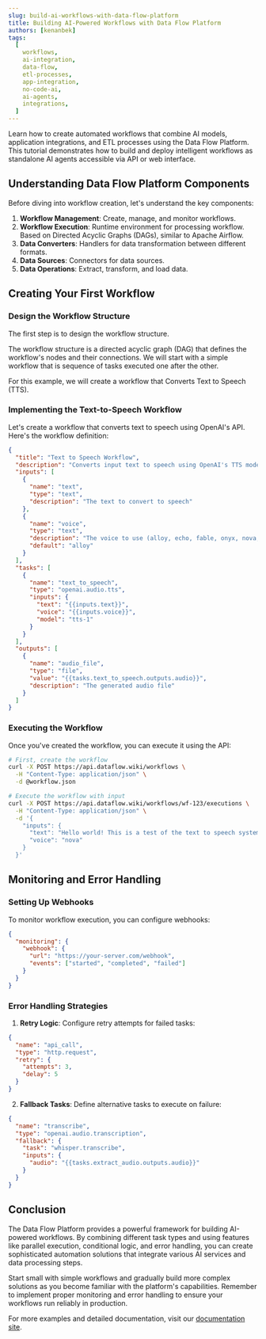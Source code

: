 ```yaml
---
slug: build-ai-workflows-with-data-flow-platform
title: Building AI-Powered Workflows with Data Flow Platform
authors: [kenanbek]
tags:
  [
    workflows,
    ai-integration,
    data-flow,
    etl-processes,
    app-integration,
    no-code-ai,
    ai-agents,
    integrations,
  ]
---
```


Learn how to create automated workflows that combine AI models, application integrations, and ETL processes using the Data Flow Platform. This tutorial demonstrates how to build and deploy intelligent workflows as standalone AI agents accessible via API or web interface.

<!-- truncate -->

## Understanding Data Flow Platform Components

Before diving into workflow creation, let's understand the key components:

1. **Workflow Management**: Create, manage, and monitor workflows.
2. **Workflow Execution**: Runtime environment for processing workflow. Based on Directed Acyclic Graphs (DAGs), similar to Apache Airflow.
3. **Data Converters**: Handlers for data transformation between different formats.
4. **Data Sources**: Connectors for data sources.
5. **Data Operations**: Extract, transform, and load data.

## Creating Your First Workflow

### Design the Workflow Structure

The first step is to design the workflow structure.

The workflow structure is a directed acyclic graph (DAG) that defines the workflow's nodes and their connections. We will start with a simple workflow that is sequence of tasks executed one after the other.

For this example, we will create a workflow that Converts Text to Speech (TTS).

### Implementing the Text-to-Speech Workflow

Let's create a workflow that converts text to speech using OpenAI's API. Here's the workflow definition:

```json
{
  "title": "Text to Speech Workflow",
  "description": "Converts input text to speech using OpenAI's TTS model",
  "inputs": [
    {
      "name": "text",
      "type": "text",
      "description": "The text to convert to speech"
    },
    {
      "name": "voice",
      "type": "text",
      "description": "The voice to use (alloy, echo, fable, onyx, nova, or shimmer)",
      "default": "alloy"
    }
  ],
  "tasks": [
    {
      "name": "text_to_speech",
      "type": "openai.audio.tts",
      "inputs": {
        "text": "{{inputs.text}}",
        "voice": "{{inputs.voice}}",
        "model": "tts-1"
      }
    }
  ],
  "outputs": [
    {
      "name": "audio_file",
      "type": "file",
      "value": "{{tasks.text_to_speech.outputs.audio}}",
      "description": "The generated audio file"
    }
  ]
}
```

### Executing the Workflow

Once you've created the workflow, you can execute it using the API:

```bash
# First, create the workflow
curl -X POST https://api.dataflow.wiki/workflows \
  -H "Content-Type: application/json" \
  -d @workflow.json

# Execute the workflow with input
curl -X POST https://api.dataflow.wiki/workflows/wf-123/executions \
  -H "Content-Type: application/json" \
  -d '{
    "inputs": {
      "text": "Hello world! This is a test of the text to speech system.",
      "voice": "nova"
    }
  }'
```

## Monitoring and Error Handling

### Setting Up Webhooks

To monitor workflow execution, you can configure webhooks:

```json
{
  "monitoring": {
    "webhook": {
      "url": "https://your-server.com/webhook",
      "events": ["started", "completed", "failed"]
    }
  }
}
```

### Error Handling Strategies

1. **Retry Logic**: Configure retry attempts for failed tasks:

```json
{
  "name": "api_call",
  "type": "http.request",
  "retry": {
    "attempts": 3,
    "delay": 5
  }
}
```

2. **Fallback Tasks**: Define alternative tasks to execute on failure:

```json
{
  "name": "transcribe",
  "type": "openai.audio.transcription",
  "fallback": {
    "task": "whisper.transcribe",
    "inputs": {
      "audio": "{{tasks.extract_audio.outputs.audio}}"
    }
  }
}
```

## Conclusion

The Data Flow Platform provides a powerful framework for building AI-powered workflows. By combining different task types and using features like parallel execution, conditional logic, and error handling, you can create sophisticated automation solutions that integrate various AI services and data processing steps.

Start small with simple workflows and gradually build more complex solutions as you become familiar with the platform's capabilities. Remember to implement proper monitoring and error handling to ensure your workflows run reliably in production.

For more examples and detailed documentation, visit our [documentation site](/docs).
